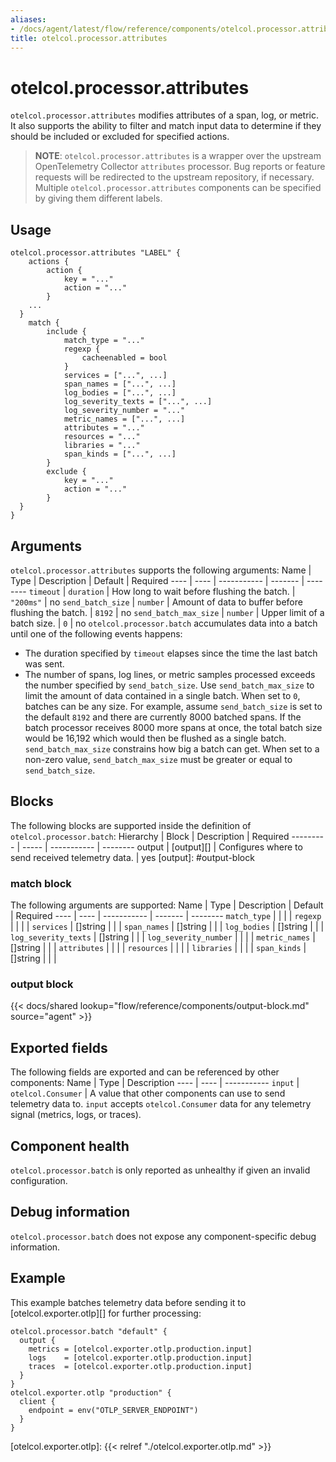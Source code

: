 ```yaml
---
aliases:
- /docs/agent/latest/flow/reference/components/otelcol.processor.attributes
title: otelcol.processor.attributes
---
```


# otelcol.processor.attributes

`otelcol.processor.attributes` modifies attributes of a span, log, or metric.
It also supports the ability to filter and match input data to determine if 
they should be included or excluded for specified actions.

> **NOTE**: `otelcol.processor.attributes` is a wrapper over the upstream
> OpenTelemetry Collector `attributes` processor. Bug reports or feature requests
> will be redirected to the upstream repository, if necessary.
Multiple `otelcol.processor.attributes` components can be specified by giving them
different labels.

## Usage

```river
otelcol.processor.attributes "LABEL" {
	actions {
		action {
			key = "..."
			action = "..."
		}
    ...
  }
	match {
		include {
			match_type = "..."
            regexp {
                cacheenabled = bool
            }
			services = ["...", ...]
			span_names = ["...", ...]
			log_bodies = ["...", ...]
			log_severity_texts = ["...", ...]
			log_severity_number = "..."
			metric_names = ["...", ...]
			attributes = "..."
			resources = "..."
			libraries = "..."
			span_kinds = ["...", ...]
		}
		exclude {
			key = "..."
			action = "..."
		}
  }
}
```
## Arguments
`otelcol.processor.attributes` supports the following arguments:
Name | Type | Description | Default | Required
---- | ---- | ----------- | ------- | --------
`timeout` | `duration` | How long to wait before flushing the batch. | `"200ms"` | no
`send_batch_size` | `number` | Amount of data to buffer before flushing the batch. | `8192` | no
`send_batch_max_size` | `number` | Upper limit of a batch size. | `0` | no
`otelcol.processor.batch` accumulates data into a batch until one of the
following events happens:
* The duration specified by `timeout` elapses since the time the last batch was
  sent.
* The number of spans, log lines, or metric samples processed exceeds the
  number specified by `send_batch_size`.
Use `send_batch_max_size` to limit the amount of data contained in a single
batch. When set to `0`, batches can be any size.
For example, assume `send_batch_size` is set to the default `8192` and there
are currently 8000 batched spans. If the batch processor receives 8000 more
spans at once, the total batch size would be 16,192 which would then be flushed
as a single batch. `send_batch_max_size` constrains how big a batch can get.
When set to a non-zero value, `send_batch_max_size` must be greater or equal to
`send_batch_size`.
## Blocks
The following blocks are supported inside the definition of
`otelcol.processor.batch`:
Hierarchy | Block | Description | Required
--------- | ----- | ----------- | --------
output | [output][] | Configures where to send received telemetry data. | yes
[output]: #output-block
### match block
The following arguments are supported:
Name | Type | Description | Default | Required
---- | ---- | ----------- | ------- | --------
`match_type` | | | | 
`regexp` | | | | 
`services` | []string | | | 
`span_names` | []string | | | 
`log_bodies` | []string | | | 
`log_severity_texts` | []string | | | 
`log_severity_number` | | | | 
`metric_names` | []string | | | 
`attributes` | | | | 
`resources` | | | | 
`libraries` | | | | 
`span_kinds` | []string | | | 
### output block
{{< docs/shared lookup="flow/reference/components/output-block.md" source="agent" >}}
## Exported fields
The following fields are exported and can be referenced by other components:
Name | Type | Description
---- | ---- | -----------
`input` | `otelcol.Consumer` | A value that other components can use to send telemetry data to.
`input` accepts `otelcol.Consumer` data for any telemetry signal (metrics,
logs, or traces).
## Component health
`otelcol.processor.batch` is only reported as unhealthy if given an invalid
configuration.
## Debug information
`otelcol.processor.batch` does not expose any component-specific debug
information.
## Example
This example batches telemetry data before sending it to
[otelcol.exporter.otlp][] for further processing:
```river
otelcol.processor.batch "default" {
  output {
    metrics = [otelcol.exporter.otlp.production.input]
    logs    = [otelcol.exporter.otlp.production.input]
    traces  = [otelcol.exporter.otlp.production.input]
  }
}
otelcol.exporter.otlp "production" {
  client {
    endpoint = env("OTLP_SERVER_ENDPOINT")
  }
}
```
[otelcol.exporter.otlp]: {{< relref "./otelcol.exporter.otlp.md" >}}